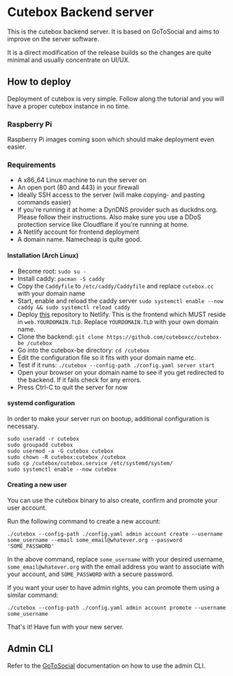 # Cutebox Backend server

This is the cutebox backend server. It is based on GoToSocial and aims to improve on the server software.

It is a direct modification of the release builds so the changes are quite minimal and usually concentrate on UI/UX.

## How to deploy

Deployment of cutebox is very simple. Follow along the tutorial and you will have a proper cutebox instance in no time.

### Raspberry Pi

Raspberry Pi images coming soon which should make deployment even easier.

### Requirements

* A x86_64 Linux machine to run the server on
* An open port (80 and 443) in your firewall
* Ideally SSH access to the server (will make copying- and pasting commands easier)
* If you're running it at home: a DynDNS provider such as duckdns.org. Please follow their instructions. Also make sure you use a DDoS protection service like Cloudflare if you're running at home.
* A Netlify account for frontend deployment
* A domain name. Namecheap is quite good.

#### Installation (Arch Linux)

* Become root: `sudo su -`
* Install caddy: `pacman -S caddy`
* Copy the `Caddyfile` to `/etc/caddy/Caddyfile` and replace `cutebox.cc` with your domain name
* Start, enable and reload the caddy server `sudo systemctl enable --now caddy && sudo systemctl reload caddy`
* Deploy [this](https://github.com/cuteboxcc/cutebox) repository to Netlify. This is the frontend which MUST reside in `web.YOURDOMAIN.TLD`. Replace `YOURDOMAIN.TLD` with your own domain name.
* Clone the backend: `git clone https://github.com/cuteboxcc/cutebox-be /cutebox`
* Go into the cutebox-be directory: `cd /cutebox`
* Edit the configuration file so it fits with your domain name etc.
* Test if it runs: `./cutebox --config-path ./config.yaml server start`
* Open your browser on your domain name to see if you get redirected to the backend. If it fails check for any errors.
* Press Ctrl-C to quit the server for now

#### systemd configuration

In order to make your server run on bootup, additional configuration is necessary.

```
sudo useradd -r cutebox
sudo groupadd cutebox
sudo usermod -a -G cutebox cutebox
sudo chown -R cutebox:cutebox /cutebox
sudo cp /cutebox/cutebox.service /etc/systemd/system/
sudo systemctl enable --now cutebox
```

#### Creating a new user

You can use the cutebox binary to also create, confirm and promote your user account.

Run the following command to create a new account:

`./cutebox --config-path ./config.yaml admin account create --username some_username --email some_email@whatever.org --password 'SOME_PASSWORD'`

In the above command, replace `some_username` with your desired username, `some_email@whatever.org` with the email address you want to associate with your account, and `SOME_PASSWORD` with a secure password.

If you want your user to have admin rights, you can promote them using a similar command:

`./cutebox --config-path ./config.yaml admin account promote --username some_username`

That's it! Have fun with your new server.

## Admin CLI

Refer to the [GoToSocial](https://docs.gotosocial.org/en/latest/admin/cli/) documentation on how to use the admin CLI.
